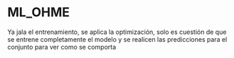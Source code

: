 # ML_OHME
<p>Ya jala el entrenamiento, se aplica la optimización, solo es cuestión de que se entrene completamente el modelo y se realicen las predicciones para el conjunto para ver como se comporta</p>
